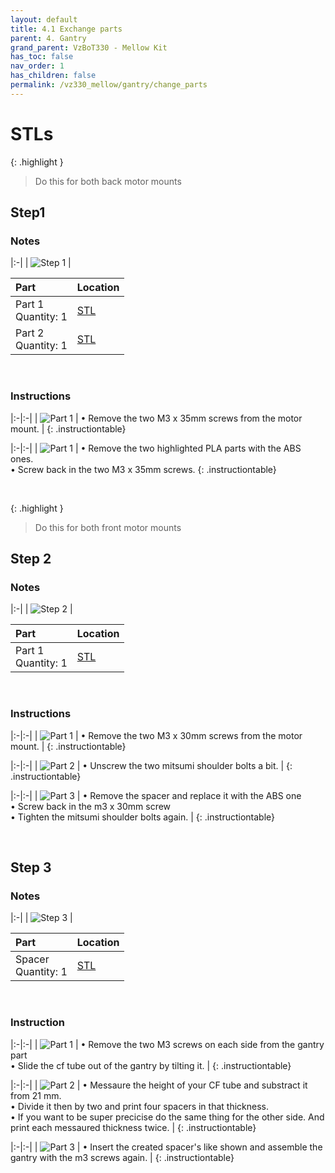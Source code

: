 ```yaml
---
layout: default
title: 4.1 Exchange parts
parent: 4. Gantry
grand_parent: VzBoT330 - Mellow Kit
has_toc: false
nav_order: 1
has_children: false
permalink: /vz330_mellow/gantry/change_parts
---
```



# STLs



{: .highlight }
> Do this for both back motor mounts

## Step1 

### Notes

|:-|
| ![Step 1](/assets/images/manual/vz330_mellow/gantry/disassemble/step1.png) |

| Part | Location |
|:-|:-|
| Part 1 <br/> Quantity: 1 | [STL](#stls) |
| Part 2 <br/> Quantity: 1 | [STL](#stls) |

<br/>

### Instructions

|:-|:-|
| ![Part 1](/assets/images/manual/vz330_mellow/gantry/disassemble/step1_part1.png) | &#8226; Remove the two M3 x 35mm screws from the motor mount. |
{: .instructiontable}

|:-|:-|
| ![Part 1](/assets/images/manual/vz330_mellow/gantry/disassemble/step1_part2.png) | &#8226; Remove the two highlighted PLA parts with the ABS ones. <br/> &#8226; Screw back in the two M3 x 35mm screws.
{: .instructiontable}

<br/>

{: .highlight }
> Do this for both front motor mounts

## Step 2

### Notes

|:-|
| ![Step 2](/assets/images/manual/vz330_mellow/gantry/disassemble/step2.png) |

| Part | Location |
|:-|:-|
| Part 1 <br/> Quantity: 1 | [STL](#stls) |

<br/>

### Instructions

|:-|:-|
| ![Part 1](/assets/images/manual/vz330_mellow/gantry/disassemble/step2_part1.png) | &#8226; Remove the two M3 x 30mm screws from the motor mount. |
{: .instructiontable}

|:-|:-|
| ![Part 2](/assets/images/manual/vz330_mellow/gantry/disassemble/step2_part2.png) | &#8226; Unscrew the two mitsumi shoulder bolts a bit. |
{: .instructiontable}

|:-|:-|
| ![Part 3](/assets/images/manual/vz330_mellow/gantry/disassemble/step2_part3.png) | &#8226; Remove the spacer and replace it with the ABS one <br/> &#8226; Screw back in the m3 x 30mm screw <br/> &#8226; Tighten the mitsumi shoulder bolts again. |
{: .instructiontable}

<br/>

## Step 3

### Notes

|:-|
| ![Step 3](/assets/images/manual/vz330_mellow/gantry/disassemble/step3.png) |

| Part | Location |
|:-|:-|
| Spacer <br/> Quantity: 1 | [STL](#stls) |

<br/>

### Instruction

|:-|:-|
| ![Part 1](/assets/images/manual/vz330_mellow/gantry/disassemble/step3_part1.png) | &#8226; Remove the two M3 screws on each side from the gantry part <br/> &#8226; Slide the cf tube out of the gantry by tilting it. |
{: .instructiontable}

|:-|:-|
| ![Part 2](/assets/images/manual/vz330_mellow/gantry/disassemble/step3_part3.png) | &#8226; Messaure the height of your CF tube and substract it from 21 mm. <br/> &#8226; Divide it then by two and print four spacers in that thickness. <br/> &#8226; If you want to be super precicise do the same thing for the other side. And print each messaured thickness twice. |
{: .instructiontable}

|:-|:-|
| ![Part 3](/assets/images/manual/vz330_mellow/gantry/disassemble/step3_part4.png) | &#8226; Insert the created spacer's like shown and assemble the gantry with the m3 screws again. |
{: .instructiontable}
